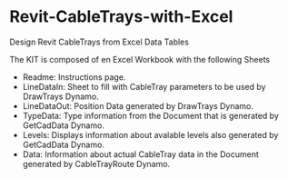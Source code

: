 # Revit-CableTrays-with-Excel<br>
Design Revit CableTrays from Excel Data Tables<br>

The KIT is composed of en Excel Workbook with the following Sheets<br>

- Readme: Instructions page.<br>
- LineDataIn: Sheet to fill with CableTray parameters to be used by DrawTrays Dynamo.<br>
- LineDataOut: Position Data generated by DrawTrays Dynamo.<br>
- TypeData: Type information from the Document that is generated by GetCadData Dynamo.<br>
- Levels: Displays information about avalable levels also generated by GetCadData Dynamo.<br>
- Data: Information about actual CableTray data in the Document generated by CableTrayRoute Dynamo.<br>
